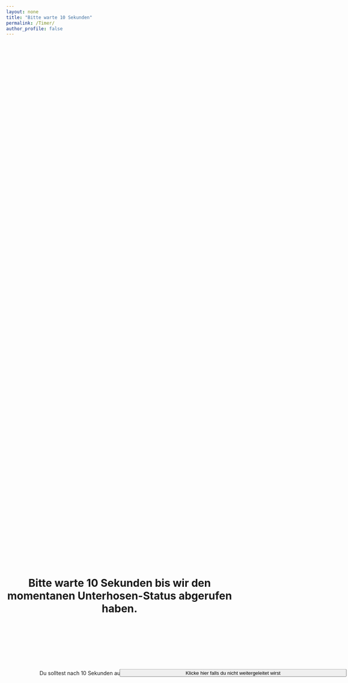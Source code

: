 ```yaml
---
layout: none
title: "Bitte warte 10 Sekunden"
permalink: /Timer/
author_profile: false
---
```

<html lang="de-CH">
<head>
<meta http-equiv="refresh" content="10;url=https://janik313.github.io/Flo/" />

 <title>Bitte warte 10 Sekunden</title>
 <style type="text/css">
  .container {
   margin:0 auto; /* this will center the page */
   width:80%; /*  use your width here */
}
.responsive {
width: 100%;
height: 0;
padding-bottom: 56.25%;
position: relative;
}
.responsive iframe {
position: absolute;
width: 100%;
height: 85%;
}
 </style>
<!-- Global site tag (gtag.js) - Google Analytics -->
<script async src="https://www.googletagmanager.com/gtag/js?id=UA-157295670-1"></script>
<script>
  window.dataLayer = window.dataLayer || [];
  function gtag(){dataLayer.push(arguments);}

  gtag('js', new Date());
  gtag('config', 'UA-157295670-1');
</script>

<style>
body {
  position: relative; /* usually the parent, in this case the body element, has position relative so that the absolute positioned child is positioned relative to it */
  height: 100vh; /* 100% of the viewport height */
  margin: 0; /* recommended */
}

h1 {
 position: absolute; /* taken out of the normal flow of the document */
 top: 40%; /* moved down by 50% of the screen height */
 transform: translateY(-50%); /* moved back up (Y axis) by half of its height to achieve the perfect center */
 width: 100%; /* needs to be defined to keep the default block behavior */
 text-align: center;
 margin: 0; /* again, for perfect center */
}
p {
 position: absolute; /* taken out of the normal flow of the document */
 top: 45%; /* moved down by 50% of the screen height */
 transform: translateY(-50%); /* moved back up (Y axis) by half of its height to achieve the perfect center */
 width: 100%; /* needs to be defined to keep the default block behavior */
 text-align: center;
 margin: 0; /* again, for perfect center */
}
button {
 position: absolute; /* taken out of the normal flow of the document */
 top: 50%; /* moved down by 50% of the screen height */
 transform: translateY(-50%); /* moved back up (Y axis) by half of its height to achieve the perfect center */
 width: 100%; /* needs to be defined to keep the default block behavior */
 text-align: center;
 margin: 0; /* again, for perfect center */
}
</style>


<script>

function refreshPage(){
    window.location.reload();
} 
</script>

</head>

<body>

<h1>Bitte warte 10 Sekunden bis wir den momentanen Unterhosen-Status abgerufen haben.</h1>
<br>
<p>Du solltest nach 10 Sekunden automatisch weitergeleitet werden</p>


<button type="submit" onClick="window.location.href='https://janik313.github.io/Flo/';">Klicke hier falls du nicht weitergeleitet wirst</button>


</body>